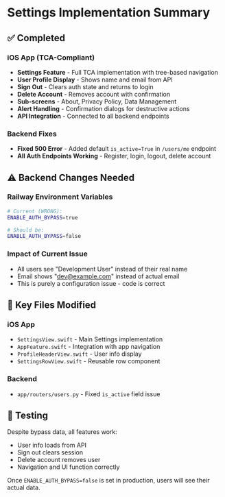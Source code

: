 # Settings Implementation Summary

## ✅ Completed

### iOS App (TCA-Compliant)
- **Settings Feature** - Full TCA implementation with tree-based navigation
- **User Profile Display** - Shows name and email from API
- **Sign Out** - Clears auth state and returns to login
- **Delete Account** - Removes account with confirmation
- **Sub-screens** - About, Privacy Policy, Data Management
- **Alert Handling** - Confirmation dialogs for destructive actions
- **API Integration** - Connected to all backend endpoints

### Backend Fixes
- **Fixed 500 Error** - Added default `is_active=True` in `/users/me` endpoint
- **All Auth Endpoints Working** - Register, login, logout, delete account

## ⚠️ Backend Changes Needed

### Railway Environment Variables
```bash
# Current (WRONG):
ENABLE_AUTH_BYPASS=true

# Should be:
ENABLE_AUTH_BYPASS=false
```

### Impact of Current Issue
- All users see "Development User" instead of their real name
- Email shows "dev@example.com" instead of actual email
- This is purely a configuration issue - code is correct

## 📁 Key Files Modified

### iOS App
- `SettingsView.swift` - Main Settings implementation
- `AppFeature.swift` - Integration with app navigation
- `ProfileHeaderView.swift` - User info display
- `SettingsRowView.swift` - Reusable row component

### Backend
- `app/routers/users.py` - Fixed `is_active` field issue

## 🧪 Testing

Despite bypass data, all features work:
- User info loads from API
- Sign out clears session
- Delete account removes user
- Navigation and UI function correctly

Once `ENABLE_AUTH_BYPASS=false` is set in production, users will see their actual data.
